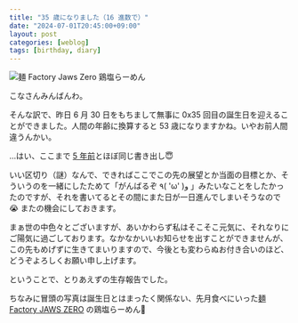 ```yaml
---
title: "35 歳になりました（16 進数で）"
date: "2024-07-01T20:45:00+09:00"
layout: post
categories: [weblog]
tags: [birthday, diary]
---
```


![麺 Factory Jaws Zero 鶏塩らーめん](/images/2024/07/01/jaws_zero-torisio.jpg)

こなさんみんばんわ。

そんな訳で、昨日 6 月 30 日をもちまして無事に 0x35 回目の誕生日を迎えることができました。人間の年齢に換算すると 53 歳になりますかね。いやお前人間違うんかい。

…はい、ここまで [5 年前](/weblog/2019063001)とほぼ同じ書き出し😇

<!-- more -->

いい区切り（謎）なんで、できればここでこの先の展望とか当面の目標とか、そういうのを一緒にしたためて「がんばるぞ ٩( 'ω' )و 」みたいなことをしたかったのですが、それを書いてるとその間にまた日が一日進んでしまいそうなので😭 またの機会にしておきます。

まぁ世の中色々とございますが、あいかわらず私はそこそこ元気に、それなりにご陽気に過ごしております。なかなかいいお知らせを出すことができませんが、この先もめげずに生きてまいりますので、今後とも変わらぬお付き合いのほど、どうぞよろしくお願い申し上げます。

ということで、とりあえずの生存報告でした。

ちなみに冒頭の写真は誕生日とはまったく関係ない、先月食べにいった[麺 Factory JAWS ZERO](https://www.instagram.com/factory_jaws_zero/) の鶏塩らーめん🍜
